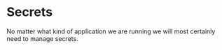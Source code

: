# Secrets

No matter what kind of application we are running we will most certainly need to manage secrets. 

